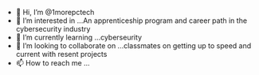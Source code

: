 - 👋 Hi, I’m @1morepctech
- 👀 I’m interested in ...An apprenticeship program and career path in the cybersecurity industry 
- 🌱 I’m currently learning ...cyberseurity
- 💞️ I’m looking to collaborate on ...classmates on getting up to speed and current with resent projects
- 📫 How to reach me ...

<!---
1morepctech/1morepctech is a ✨ special ✨ repository because its `README.md` (this file) appears on your GitHub profile.
You can click the Preview link to take a look at your changes.
--->

